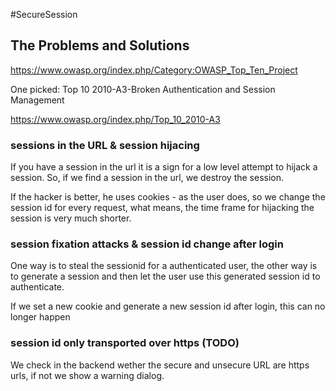 #SecureSession

## The Problems and Solutions

https://www.owasp.org/index.php/Category:OWASP_Top_Ten_Project

One picked: Top 10 2010-A3-Broken Authentication and Session Management

https://www.owasp.org/index.php/Top_10_2010-A3

### sessions in the URL & session hijacing
If you have a session in the url it is a sign for a low level attempt to hijack a session.
So, if we find a session in the url, we destroy the session.

If the hacker is better, he uses cookies - as the user does, so we change the session id for every request, what means,
the time frame for hijacking the session is very much shorter.

### session fixation attacks & session id change after login
One way is to steal the sessionid for a authenticated user, the other way is to generate a session and then let the user
use this generated session id to authenticate.

If we set a new cookie and generate a new session id after login, this can no longer happen



### session id only transported over https (TODO)
We check in the backend wether the secure and unsecure URL are https urls, if not we show a warning dialog.